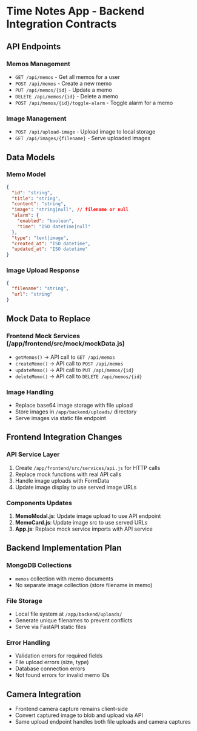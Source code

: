 # Time Notes App - Backend Integration Contracts

## API Endpoints

### Memos Management
- `GET /api/memos` - Get all memos for a user
- `POST /api/memos` - Create a new memo
- `PUT /api/memos/{id}` - Update a memo
- `DELETE /api/memos/{id}` - Delete a memo
- `POST /api/memos/{id}/toggle-alarm` - Toggle alarm for a memo

### Image Management
- `POST /api/upload-image` - Upload image to local storage
- `GET /api/images/{filename}` - Serve uploaded images

## Data Models

### Memo Model
```json
{
  "id": "string",
  "title": "string",
  "content": "string", 
  "image": "string|null", // filename or null
  "alarm": {
    "enabled": "boolean",
    "time": "ISO datetime|null"
  },
  "type": "text|image",
  "created_at": "ISO datetime",
  "updated_at": "ISO datetime"
}
```

### Image Upload Response
```json
{
  "filename": "string",
  "url": "string"
}
```

## Mock Data to Replace

### Frontend Mock Services (/app/frontend/src/mock/mockData.js)
- `getMemos()` → API call to `GET /api/memos`
- `createMemo()` → API call to `POST /api/memos`
- `updateMemo()` → API call to `PUT /api/memos/{id}`
- `deleteMemo()` → API call to `DELETE /api/memos/{id}`

### Image Handling
- Replace base64 image storage with file upload
- Store images in `/app/backend/uploads/` directory
- Serve images via static file endpoint

## Frontend Integration Changes

### API Service Layer
1. Create `/app/frontend/src/services/api.js` for HTTP calls
2. Replace mock functions with real API calls
3. Handle image uploads with FormData
4. Update image display to use served image URLs

### Components Updates
1. **MemoModal.js**: Update image upload to use API endpoint
2. **MemoCard.js**: Update image src to use served URLs
3. **App.js**: Replace mock service imports with API service

## Backend Implementation Plan

### MongoDB Collections
- `memos` collection with memo documents
- No separate image collection (store filename in memo)

### File Storage
- Local file system at `/app/backend/uploads/`
- Generate unique filenames to prevent conflicts
- Serve via FastAPI static files

### Error Handling
- Validation errors for required fields
- File upload errors (size, type)
- Database connection errors
- Not found errors for invalid memo IDs

## Camera Integration
- Frontend camera capture remains client-side
- Convert captured image to blob and upload via API
- Same upload endpoint handles both file uploads and camera captures